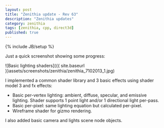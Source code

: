 ```yaml
---
layout: post
title: "Zenithia update - Rev 63"
description: "Zenithia updates"
category: zenithia
tags: [zenithia, cpp, direct3d]
published: true
---
```

{% include JB/setup %}

Just a quick screenshot showing some progress:

![Basic lighting shaders]({{ site.baseurl }}assets/screenshots/zenithia/zenithia_7102013_1.jpg)

I implemented a common shader library and 3 basic effects using shader model 3 and fx effects: 

- Basic per-vertex lighting: ambient, diffuse, specular, and emissive lighting. Shader supports 1 point light and/or 1 directional light per-pass.
- Basic per-pixel: same lighting equation but calculated per-pixel.
- Wireframe shader for gizmo rendering.

I also added basic camera and lights scene node objects.

